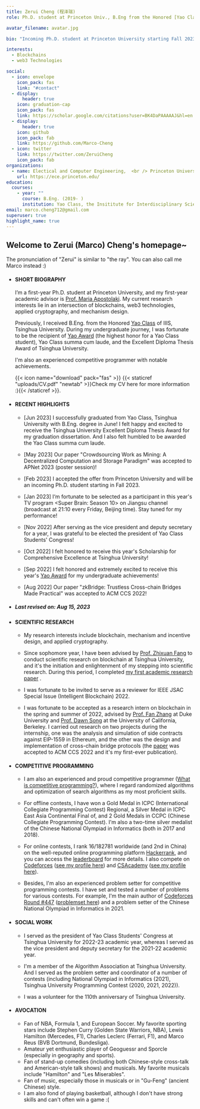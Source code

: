 ```yaml
---
title: Zerui Cheng (程泽瑞)
role: Ph.D. student at Princeton Univ., B.Eng from the Honored [Yao Class](https://iiis.tsinghua.edu.cn/en/yaoclass/) of Tsinghua Univ.

avatar_filename: avatar.jpg

bio: "Incoming Ph.D. student at Princeton University starting Fall 2023, B.Eng at the Honored [Yao Class](https://iiis.tsinghua.edu.cn/en/yaoclass/) of Tsinghua University "

interests:
  - Blockchains
  - web3 Technologies

social:
  - icon: envelope
    icon_pack: fas
    link: "#contact"
  - display:
      header: true
    icon: graduation-cap
    icon_pack: fas
    link: https://scholar.google.com/citations?user=BK4DaPAAAAAJ&hl=en
  - display:
      header: true
    icon: github
    icon_pack: fab
    link: https://github.com/Marco-Cheng
  - icon: twitter
    link: https://twitter.com/ZeruiCheng
    icon_pack: fab
organizations:
  - name: Electical and Computer Engineering,  <br /> Princeton University
    url: https://ece.princeton.edu/
education:
  courses:
    - year: ""
      course: B.Eng. (2019- )
      institution: Yao Class, the Insititute for Interdisciplinary Sciences (IIIS), Tsinghua University
email: marco.cheng712@gmail.com
superuser: true
highlight_name: true
---
```

## Welcome to Zerui (Marco) Cheng's homepage~

The pronunciation of "Zerui" is similar to "the ray". You can also call me Marco instead :)



* #### **SHORT BIOGRAPHY**

  I’m a first-year Ph.D. student at Princeton University, and my first-year academic advisor is [Prof. Maria Apostolaki](https://ece.princeton.edu/people/maria-apostolaki). My current research interests lie in an intersection of blockchains, web3 technologies, applied cryptography, and mechanism design.

  

  

  Previously, I received B.Eng. from the Honored [Yao Class](https://iiis.tsinghua.edu.cn/en/yaoclass/) of IIIS, Tsinghua University. During my undergraduate journey, I was fortunate to be the recipient of [Yao Award](https://iiis.tsinghua.edu.cn/en/list-673-1.html) (the highest honor for a Yao Class student), Yao Class summa cum laude, and the Excellent Diploma Thesis Award of Tsinghua University. 

  

  

  I'm also an experienced competitive programmer with notable achievements.

  

  

   {{< icon name="download" pack="fas" >}}  {{< staticref "uploads/CV.pdf" "newtab" >}}Check my CV here for more information :){{< /staticref >}}.

  

* #### RECENT HIGHLIGHTS

  * [Jun 2023] I successfully graduated from Yao Class, Tsinghua University with B.Eng. degree in June! I felt happy and excited to receive the Tsinghua University Excellent Diploma Thesis Award for my graduation dissertation. And I also felt humbled to be awarded the Yao Class summa cum laude.
  
  * [May 2023] Our paper "Crowdsourcing Work as Mining: A Decentralized Computation and Storage Paradigm" was accepted to APNet 2023 (poster session)! 
  
  * [Feb 2023] I accepted the offer from Princeton University and will be an incoming Ph.D. student starting in Fall 2023. 
  
  * [Jan 2023] I‘m fortunate to be selected as a participant in this year's TV program <Super Brain: Season 10> on Jiangsu channel (broadcast at 21:10 every Friday, Beijing time). Stay tuned for my performance!
  
  * [Nov 2022] After serving as the vice president and deputy secretary for a year, I was grateful to be elected the president of Yao Class Students' Congress!
  
  * [Oct 2022] I felt honored to receive this year's Scholarship for Comprehensive Excellence at Tsinghua University!
  
  * [Sep 2022] I felt honored and extremely excited to receive this year's [Yao Award](https://iiis.tsinghua.edu.cn/en/list-673-1.html) for my undergraduate achievements!
  
  * [Aug 2022] Our paper "zkBridge: Trustless Cross-chain Bridges Made Practical" was accepted to ACM CCS 2022! 
  
    
  
* ##### Last revised on: Aug 15, 2023





* #### **SCIENTIFIC RESEARCH**

  * My research interests include blockchain, mechanism and incentive design, and applied cryptography.

  * Since sophomore year, I have been advised by [Prof. Zhixuan Fang](https://people.iiis.tsinghua.edu.cn/~fang/) to conduct scientific research on blockchain at Tsinghua University, and it's the initiation and enlightenment of my stepping into scientific research. During this period, I completed [my first academic research paper](https://arxiv.org/pdf/2211.06669.pdf) .

  * I was fortunate to be invited to serve as a reviewer for IEEE JSAC Special Issue (Intelligent Blockchain) 2022.

  * I was fortunate to be accepted as a research intern on blockchain in the spring and summer of 2022, advised by [Prof. Fan Zhang](https://fanzhang.me) at Duke University and [Prof. Dawn Song](https://people.eecs.berkeley.edu/~dawnsong/) at the University of California, Berkeley. I carried out research on two projects during the internship, one was the analysis and simulation of side contracts against EIP-1559 in Ethereum, and the other was the design and implementation of cross-chain bridge protocols (the [paper](https://dl.acm.org/doi/10.1145/3548606.3560652) was accepted to ACM CCS 2022 and it's my first-ever publication).

    

* #### **COMPETITIVE PROGRAMMING**

  * I am also an experienced and proud competitive programmer ([What is competitive programming?](https://en.wikipedia.org/wiki/Competitive_programming)), where I regard randomized algorithms and optimization of search algorithms as my most proficient skills. 

  * For offline contests, I have won a Gold Medal in ICPC (International Collegiate Programming Contest) Regional, a Silver Medal in ICPC East Asia Continental Final of, and 2 Gold Medals in CCPC (Chinese Collegiate Programming Contest). I'm also a two-time silver medalist of the Chinese National Olympiad in Informatics (both in 2017 and 2018).

  * For online contests, I rank 16/182781 worldwide (and 2nd in China) on the well-reputed online programming platform [Hackerrank](https://www.hackerrank.com/), and you can access the [leaderboard](https://www.hackerrank.com/leaderboard) for more details.  I also compete on [Codeforces](https://codeforces.com/) ([see my profile here](https://codeforces.com/profile/Marco_L_T)) and [CSAcademy](https://csacademy.com/) ([see my profile here](https://csacademy.com/user/Marco_L_T)).

  * Besides, I'm also an experienced problem setter for competitive programming contests. I have set and tested a number of problems for various contests. For example, I'm the main author of [Codeforces Round #447](https://codeforces.com/blog/entry/55858) ([problemset here](https://codeforces.com/contest/894)) and a problem setter of the Chinese National Olympiad in Informatics in 2021. 

    

* #### **SOCIAL WORK**

  * I served as the president of Yao Class Students' Congress at Tsinghua University for 2022-23 academic year, whereas I served as the vice president and deputy secretary for the 2021-22 academic year.

  * I'm a member of the Algorithm Association at Tsinghua University. And I served as the problem setter and coordinator of a number of contests (including National Olympiad in Informatics (2021), Tsinghua University Programming Contest (2020, 2021, 2022)).

  * I was a volunteer for the 110th anniversary of Tsinghua University.

    

* #### AVOCATION

  * Fan of NBA, Formula 1, and European Soccer. My favorite sporting stars include Stephen Curry (Golden State Warriors, NBA), Lewis Hamilton (Mercedes, F1), Charles Leclerc (Ferrari, F1), and Marco Reus (BVB Dortmund, Bundesliga). 
  * Amateur yet enthusiastic player of Geoguessr and Sporcle (especially in geography and sports).
  * Fan of stand-up comedies (including both Chinese-style cross-talk and American-style talk shows) and musicals. My favorite musicals include "Hamilton" and "Les Miserables".
  * Fan of music, especially those in musicals or in "Gu-Feng" (ancient Chinese) style.
  * I am also fond of playing basketball, although I don't have strong skills and can't often win a game :(